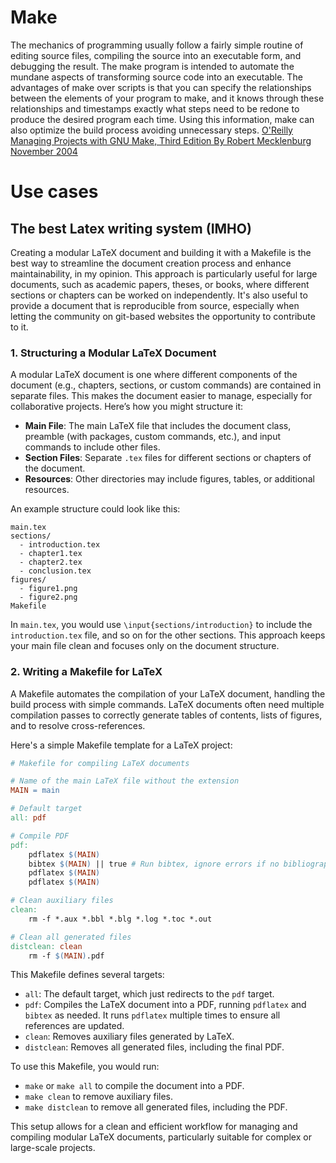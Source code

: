 # Make

The mechanics of programming usually follow a fairly simple routine of editing source files, compiling the source
into an executable form, and debugging the result. The make program is intended to automate the mundane aspects of
transforming source code into an executable. The advantages of make over scripts is that you can specify the relationships
between the elements of your program to make, and it knows through these relationships and timestamps exactly what
steps need to be redone to produce the desired program each time. Using this information, make can also optimize the
build process avoiding unnecessary steps. 
[O'Reilly Managing Projects with GNU Make, Third Edition By Robert Mecklenburg November 2004](https://www.oreilly.com/openbook/make3/book/)

# Use cases

## The best Latex writing system (IMHO)

Creating a modular LaTeX document and building it with a Makefile is the best way to streamline the document creation process and enhance maintainability, in my opinion. 
This approach is particularly useful for large documents, such as academic papers, theses, or books, where different sections or chapters can be worked on independently. It's also useful to provide a document that is reproducible from source, especially when letting the community on git-based websites the opportunity to contribute to it.

### 1. Structuring a Modular LaTeX Document

A modular LaTeX document is one where different components of the document
(e.g., chapters, sections, or custom commands) are contained in separate files. 
This makes the document easier to manage, especially for collaborative projects. Here’s how you might structure it:

- **Main File**: The main LaTeX file that includes the document class, preamble (with packages, custom commands, etc.), and input commands to include other files.
- **Section Files**: Separate `.tex` files for different sections or chapters of the document.
- **Resources**: Other directories may include figures, tables, or additional resources.

An example structure could look like this:

```
main.tex
sections/
  - introduction.tex
  - chapter1.tex
  - chapter2.tex
  - conclusion.tex
figures/
  - figure1.png
  - figure2.png
Makefile
```

In `main.tex`, you would use `\input{sections/introduction}` to include the `introduction.tex` file, and so on for the other sections. This approach keeps your main file clean and focuses only on the document structure.

### 2. Writing a Makefile for LaTeX

A Makefile automates the compilation of your LaTeX document, handling the build process with simple commands. LaTeX documents often need multiple compilation passes to correctly generate tables of contents, lists of figures, and to resolve cross-references.

Here's a simple Makefile template for a LaTeX project:

```makefile
# Makefile for compiling LaTeX documents

# Name of the main LaTeX file without the extension
MAIN = main

# Default target
all: pdf

# Compile PDF
pdf:
    pdflatex $(MAIN)
    bibtex $(MAIN) || true # Run bibtex, ignore errors if no bibliography
    pdflatex $(MAIN)
    pdflatex $(MAIN)

# Clean auxiliary files
clean:
    rm -f *.aux *.bbl *.blg *.log *.toc *.out

# Clean all generated files
distclean: clean
    rm -f $(MAIN).pdf
```

This Makefile defines several targets:

- `all`: The default target, which just redirects to the `pdf` target.
- `pdf`: Compiles the LaTeX document into a PDF, running `pdflatex` and `bibtex` as needed. It runs `pdflatex` multiple times to ensure all references are updated.
- `clean`: Removes auxiliary files generated by LaTeX.
- `distclean`: Removes all generated files, including the final PDF.

To use this Makefile, you would run:

- `make` or `make all` to compile the document into a PDF.
- `make clean` to remove auxiliary files.
- `make distclean` to remove all generated files, including the PDF.

This setup allows for a clean and efficient workflow for managing and compiling modular LaTeX documents, particularly suitable for complex or large-scale projects.
